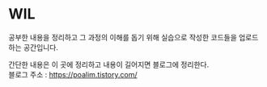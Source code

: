 # WIL
공부한 내용을 정리하고 그 과정의 이해를 돕기 위해 실습으로 작성한 코드들을 업로드 하는 공간입니다.

간단한 내용은 이 곳에 정리하고 내용이 길어지면 블로그에 정리한다.  
블로그 주소 : https://poalim.tistory.com/
